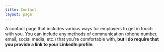```yaml
---
title: Contact
layout: page
---
```


A contact page that includes various ways for employers to get in touch with you. You can include any methods of communication (phone number, email, social media, etc.) that you’re comfortable with, <b>but I do require that you provide a link to your LinkedIn profile</b>.